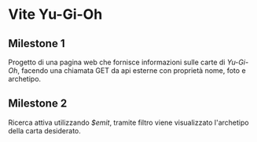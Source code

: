 # Vite Yu-Gi-Oh

## Milestone 1
Progetto di una pagina web che fornisce informazioni sulle carte di _Yu-Gi-Oh_, facendo una chiamata GET da api esterne con proprietà nome, foto e archetipo.

## Milestone 2
Ricerca attiva utilizzando _$emit_, tramite filtro viene visualizzato l'archetipo della carta desiderato.

